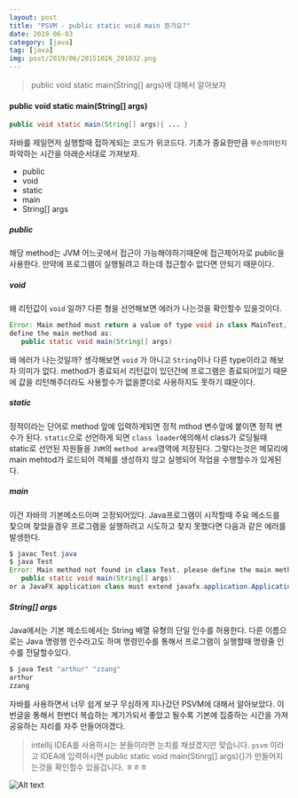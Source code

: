 ```yaml
---
layout: post
title: "PSVM - public static void main 뭔가요?"
date: 2019-06-03
category: [java]
tag: [java]
img: post/2019/06/20151026_201032.png
---
```

> public void static main(String[] args)에 대해서 알아보자

#### public void static main(String[] args)
```java
public void static main(String[] args){ ... }
```
자바를 제일먼저 실행할때 접하게되는 코드가 위코드다. 기초가 중요한만큼 `무슨의미인지` 파악하는 시간을 아래순서대로 가져보자.

- public
- void
- static
- main
- String[] args 

##### public
해당 method는 JVM 어느곳에서 접근이 가능해야하기때문에 접근제어자로 public을 사용한다. 만약에 프로그램이 실행될려고 하는데 접근할수 없다면 안되기 때문이다.

##### void
왜 리턴값이 `void` 일까? 다른 형을 선언해보면 에러가 나는것을 확인할수 있을것이다.
```java
Error: Main method must return a value of type void in class MainTest, please 
define the main method as:
   public static void main(String[] args)
``` 
왜 에러가 나는것일까? 생각해보면 `void` 가 아니고 `String`이나 다른 type이라고 해보자 의미가 없다. method가 종료되서 리턴값이 있던간에 프로그램은 종료되어있기 때문에 값을 리턴해주더라도 사용할수가 없을뿐더로 사용하지도 못하기 떄문이다.

##### static
정적이라는 단어로 method 앞에 입력하게되면 정적 mthod 변수앞에 붙이면 정적 변수가 된다. `static`으로 선언하게 되면 `class loader`에의해서 class가 로딩될때 static로 선언된 자원들을 `JVM`의 `method area`영역에 저장된다.
그렇다는것은 메모리에 main mehtod가 로드되어 객체를 생성하지 않고 실행되어 작업을 수행할수가 있게된다.

##### main
이건 자바의 기본메소드이며 고정되어있다. Java프로그램이 시작할때 주요 메소드를 찾으며 찾았을경우 프로그램을 실행하려고 시도하고 찾지 못했다면 다음과 같은 에러를 발생한다.
````java
$ javac Test.java 
$ java Test
Error: Main method not found in class Test, please define the main method as:
   public static void main(String[] args)
or a JavaFX application class must extend javafx.application.Application
```` 

##### String[] args
Java에서는 기본 메소드에서는 String 배열 유형의 단일 인수를 허용한다. 다른 이름으로는 Java 명령행 인수라고도 하며 명령인수를 통해서 프로그램이 실행할때 명령줄 인수를 전달할수있다.
```java
$ java Test "arthur" "zzang"
arthur
zzang
```

자바를 사용하면서 너무 쉽게 보구 무심하게 지나갔던 PSVM에 대해서 알아보았다. 이번글을 통해서 한번더 복습하는 계기가되서 좋았고 될수록 기본에 집중하는 시간을 가져 공유하는 자리를 자주 만들어야겠다.

> intellij IDEA를 사용하시는 분들이라면 눈치를 채셨겠지만 맞습니다. `psvm` 이라고 IDEA에 입력하시면 public static void main(Stinrg[] args){}가 만들어지는것을 확인할수 있을겁니다. ㅎㅎㅎ

![Alt text](https://monosnap.com/image/6acsvQ5sipcY4Mqg67YbMx8i0rvSj1)